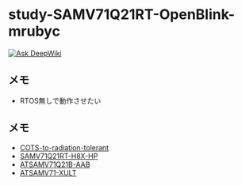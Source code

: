 # study-SAMV71Q21RT-OpenBlink-mrubyc
[![Ask DeepWiki](https://deepwiki.com/badge.svg)](https://deepwiki.com/uist1idrju3i/study-SAMV71Q21RT-OpenBlink-mrubyc)

## メモ
- RTOS無しで動作させたい

## メモ
- [COTS-to-radiation-tolerant](https://www.microchip.com/en-us/about/news-releases/products/cots-to-radiation-tolerant-and-radiation-hardened-arm-core-mcus)
- [SAMV71Q21RT-H8X-HP](https://www.microchip.com/en-us/product/samv71q21rt)
- [ATSAMV71Q21B-AAB](https://www.microchip.com/en-us/product/atsamv71q21)
- [ATSAMV71-XULT](https://www.microchip.com/en-us/development-tool/ATSAMV71-XULT)
